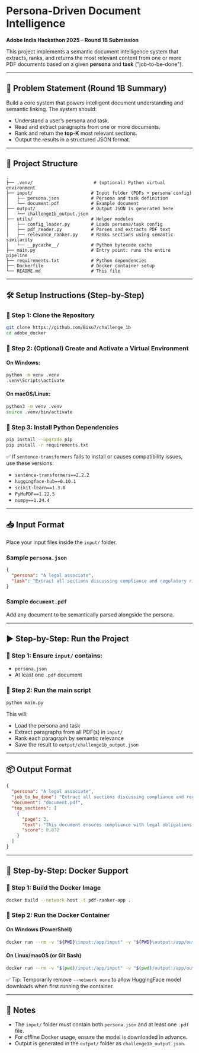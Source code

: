 # Persona-Driven Document Intelligence  
**Adobe India Hackathon 2025 – Round 1B Submission**

This project implements a semantic document intelligence system that extracts, ranks, and returns the most relevant content from one or more PDF documents based on a given **persona** and **task** ("job-to-be-done").

---

## 🧠 Problem Statement (Round 1B Summary)

Build a core system that powers intelligent document understanding and semantic linking. The system should:
- Understand a user’s persona and task.
- Read and extract paragraphs from one or more documents.
- Rank and return the **top-K** most relevant sections.
- Output the results in a structured JSON format.

---

## 📁 Project Structure

```
.
├── .venv/                       # (optional) Python virtual environment
├── input/                      # Input folder (PDFs + persona config)
│   ├── persona.json            # Persona and task definition
│   └── document.pdf            # Example document
├── output/                     # Output JSON is generated here
│   └── challenge1b_output.json
├── utils/                      # Helper modules
│   ├── config_loader.py        # Loads persona/task config
│   ├── pdf_reader.py           # Parses and extracts PDF text
│   ├── relevance_ranker.py     # Ranks sections using semantic similarity
│   └── __pycache__/            # Python bytecode cache
├── main.py                     # Entry point: runs the entire pipeline
├── requirements.txt            # Python dependencies
├── Dockerfile                  # Docker container setup
└── README.md                   # This file
```

---

## 🛠️ Setup Instructions (Step-by-Step)

### 🔹 Step 1: Clone the Repository
```bash
git clone https://github.com/Bisu7/challenge_1b
cd adobe_docker
```

### 🔹 Step 2: (Optional) Create and Activate a Virtual Environment
#### On Windows:
```bash
python -m venv .venv
.venv\Scripts\activate
```
#### On macOS/Linux:
```bash
python3 -m venv .venv
source .venv/bin/activate
```

### 🔹 Step 3: Install Python Dependencies
```bash
pip install --upgrade pip
pip install -r requirements.txt
```

✅ If `sentence-transformers` fails to install or causes compatibility issues, use these versions:
- `sentence-transformers==2.2.2`
- `huggingface-hub==0.10.1`
- `scikit-learn==1.3.0`
- `PyMuPDF==1.22.5`
- `numpy==1.24.4`

---

## 📥 Input Format

Place your input files inside the `input/` folder.

### Sample `persona.json`
```json
{
  "persona": "A legal associate",
  "task": "Extract all sections discussing compliance and regulatory risks"
}
```

### Sample `document.pdf`
Add any document to be semantically parsed alongside the persona.

---

## ▶️ Step-by-Step: Run the Project

### 🔹 Step 1: Ensure `input/` contains:
- `persona.json`
- At least one `.pdf` document

### 🔹 Step 2: Run the main script
```bash
python main.py
```

This will:
- Load the persona and task
- Extract paragraphs from all PDF(s) in `input/`
- Rank each paragraph by semantic relevance
- Save the result to `output/challenge1b_output.json`

---

## 📦 Output Format

```json
{
  "persona": "A legal associate",
  "job_to_be_done": "Extract all sections discussing compliance and regulatory risks",
  "document": "document.pdf",
  "top_sections": [
    {
      "page": 3,
      "text": "This document ensures compliance with legal obligations under clause 19...",
      "score": 0.872
    }
  ]
}
```

---

## 🐳 Step-by-Step: Docker Support

### 🔹 Step 1: Build the Docker Image
```bash
docker build --network host -t pdf-ranker-app .  
```

### 🔹 Step 2: Run the Docker Container

#### On Windows (PowerShell)
```bash
docker run --rm -v "${PWD}\input:/app/input" -v "${PWD}\output:/app/output" pdf-ranker-app
```

#### On Linux/macOS (or Git Bash)
```bash
docker run --rm -v "$(pwd)/input:/app/input" -v "$(pwd)/output:/app/output" pdf-ranker-app

```

✅ Tip: Temporarily remove `--network none` to allow HuggingFace model downloads when first running the container.

---

## 📌 Notes

- The `input/` folder must contain both `persona.json` and at least one `.pdf` file.
- For offline Docker usage, ensure the model is downloaded in advance.
- Output is generated in the `output/` folder as `challenge1b_output.json`.
